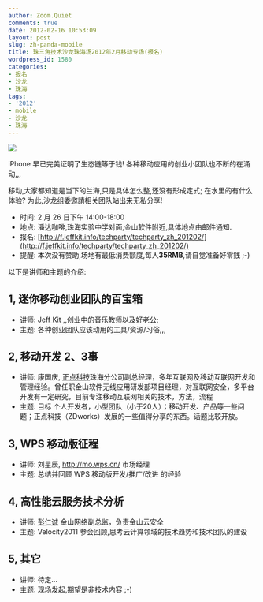 ```yaml
---
author: Zoom.Quiet
comments: true
date: 2012-02-16 10:53:09
layout: post
slug: zh-panda-mobile
title: 珠三角技术沙龙珠海场2012年2月移动专场(报名)
wordpress_id: 1580
categories:
- 报名
- 沙龙
- 珠海
tags:
- '2012'
- mobile
- 沙龙
- 珠海
---
```


[![](http://techparty-media.qiniudn.com/2012/02/cellphone-before-now.jpg)](http://techparty-media.qiniudn.com/2012/02/cellphone-before-now.jpg)


iPhone 早已完美证明了生态链等于钱!
各种移动应用的创业小团队也不断的在涌动,,,

移动,大家都知道是当下的兰海,只是具体怎么整,还没有形成定式;
在水里的有什么体验? 为此,沙龙组委邀請相关团队站出来无私分享!


+ 时间: 2 月 26 日下午 14:00-18:00
+ 地点: 潘达咖啡,珠海实验中学对面,金山软件附近,具体地点由邮件通知.
+ 报名: [http://f.jeffkit.info/techparty/techparty_zh_201202/](http://f.jeffkit.info/techparty/techparty_zh_201202/)
+ 提醒: 本次没有赞助,场地有最低消费额度,每人**35RMB**,请自觉准备好零銭 ;-)

以下是讲师和主题的介绍:



## 1, 迷你移动创业团队的百宝箱



- 讲师: [Jeff Kit ,](http://www.jeffkit.info/about/),创业中的音乐教师以及好老公;
- 主题: 各种创业团队应该动用的工具/资源/习俗,,, 



## 2, 移动开发 2、3事


- 讲师: 康国庆, [正点科技](http://www.zdworks.com/)珠海分公司副总经理，多年互联网及移动互联网开发和管理经验。曾任职金山软件无线应用研发部项目经理，对互联网安全，多平台开发有一定研究，目前专注移动互联网相关的技术，方法，流程
- 主题: 目标 个人开发者，小型团队（小于20人）；移动开发、产品等一些问题；正点科技（ZDworks）发展的一些值得分享的东西。话题比较开放。



## 3, WPS 移动版征程


- 讲师: 刘星辰, http://mo.wps.cn/ 市场经理
- 主题: 总结并回顾 WPS 移动版开发/推广/改进 的经验



## 4, 高性能云服务技术分析


- 讲师: [彭仁诚](http://weibo.com/charlespeng) 金山网络副总监，负责金山云安全
- 主题: Velocity2011 参会回顾,思考云计算领域的技术趋势和技术团队的建设



## 5, 其它


- 讲师: 待定...
- 主题: 现场发起,期望是非技术内容 ;-)



